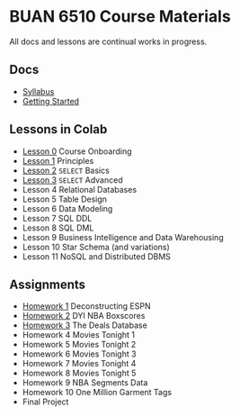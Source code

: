 # BUAN 6510 Course Materials

All docs and lessons are continual works in progress. 

## Docs
- [Syllabus](https://christopherhuntley.github.io/BUAN6510/Syllabus.html)
- [Getting Started](https://christopherhuntley.github.io/BUAN6510/)

## Lessons in Colab
- [Lesson 0](https://colab.research.google.com/github/christopherhuntley/BUAN6510/blob/master/L0_Course_Onboarding.ipynb)  Course Onboarding
- [Lesson 1](https://colab.research.google.com/github/christopherhuntley/BUAN6510/blob/master/L1_Principles.ipynb) Principles 
- [Lesson 2](https://colab.research.google.com/github/christopherhuntley/BUAN6510/blob/master/L2_SELECT_basics.ipynb)  `SELECT` Basics
- [Lesson 3](https://colab.research.google.com/github/christopherhuntley/BUAN5405-lessons/blob/master/L03_Conditionals.ipynb)  `SELECT` Advanced
- Lesson 4  Relational Databases
- Lesson 5  Table Design
- Lesson 6  Data Modeling
- Lesson 7  SQL DDL
- Lesson 8  SQL DML
- Lesson 9  Business Intelligence and Data Warehousing
- Lesson 10 Star Schema (and variations)
- Lesson 11 NoSQL and Distributed DBMS  

## Assignments
- [Homework 1](https://docs.google.com/document/d/10ZOALs5tkqgdzlMmvIz-ZB4aOiIpCYjeX2_hO09QQog/edit?usp=sharing) Deconstructing ESPN
- [Homework 2](https://colab.research.google.com/github/christopherhuntley/BUAN6510/blob/master/HW2_dyi_nba_boxscores.ipynb) DYI NBA Boxscores
- [Homework 3](https://colab.research.google.com/github/christopherhuntley/BUAN6510/blob/master/HW3_DealsDB.ipynb) The Deals Database
- Homework 4 Movies Tonight 1
- Homework 5 Movies Tonight 2
- Homework 6 Movies Tonight 3
- Homework 7 Movies Tonight 4
- Homework 8 Movies Tonight 5
- Homework 9 NBA Segments Data
- Homework 10 One Million Garment Tags
- Final Project